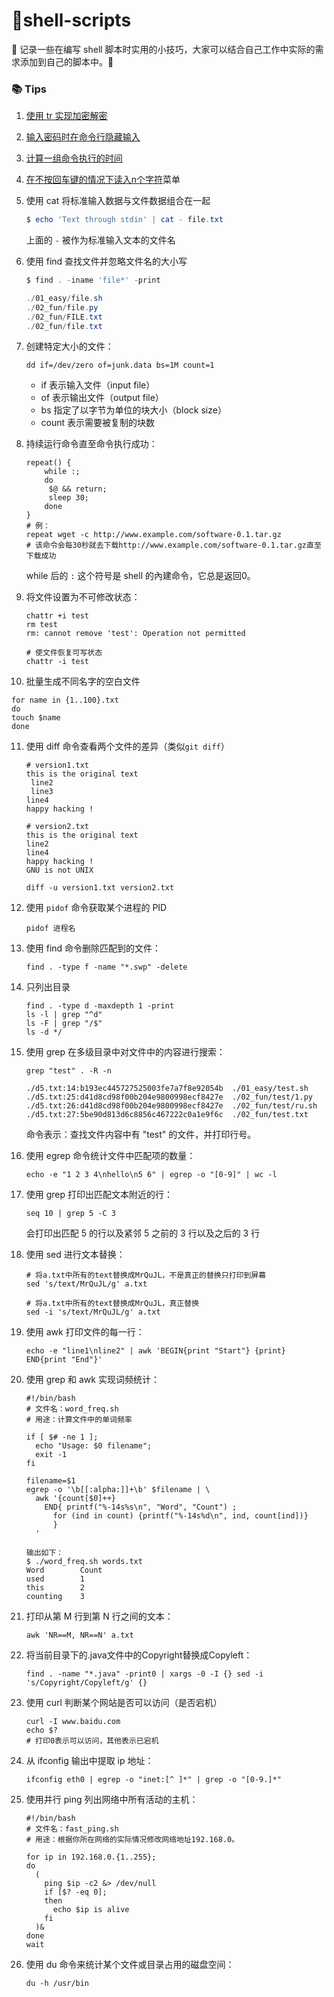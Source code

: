 # :snail:shell-scripts

:fist_oncoming: 记录一些在编写 shell 脚本时实用的小技巧，大家可以结合自己工作中实际的需求添加到自己的脚本中。:sparkler:

### :books: Tips

1. [使用 tr 实现加密解密](https://github.com/MrQuJL/shell-scripts/blob/master/scripts/001_encryption.sh)

2. [输入密码时在命令行隐藏输入](https://github.com/MrQuJL/shell-scripts/blob/master/scripts/002_hide_pwd.sh)

3. [计算一组命令执行的时间](https://github.com/MrQuJL/shell-scripts/blob/master/scripts/003_cost.sh)

4. [在不按回车键的情况下读入n个字符](https://github.com/MrQuJL/shell-scripts/blob/master/scripts/004_read.sh)菜单

5. 使用 cat 将标准输入数据与文件数据组合在一起

   ```powershell
   $ echo 'Text through stdin' | cat - file.txt
   ```

   上面的 `-` 被作为标准输入文本的文件名

6. 使用 find 查找文件并忽略文件名的大小写

   ```powershell
   $ find . -iname 'file*' -print
   
   ./01_easy/file.sh
   ./02_fun/file.py
   ./02_fun/FILE.txt
   ./02_fun/file.txt
   ```

7. 创建特定大小的文件：

   ```shell
   dd if=/dev/zero of=junk.data bs=1M count=1
   ```

   * if 表示输入文件（input file）
   * of 表示输出文件（output file）
   * bs 指定了以字节为单位的块大小（block size）
   * count 表示需要被复制的块数

8. 持续运行命令直至命令执行成功：

   ```shell
   repeat() {
       while :;
       do
       	$@ && return;
       	sleep 30;
       done
   }
   # 例：
   repeat wget -c http://www.example.com/software-0.1.tar.gz
   # 该命令会每30秒就去下载http://www.example.com/software-0.1.tar.gz直至下载成功
   ```

   while 后的 `:` 这个符号是 shell 的內建命令，它总是返回0。

9. 将文件设置为不可修改状态：

   ```shell
   chattr +i test
   rm test
   rm: cannot remove 'test': Operation not permitted
   
   # 使文件恢复可写状态
   chattr -i test
   ```

10. 批量生成不同名字的空白文件

  ```shell
  for name in {1..100}.txt
  do
  touch $name
  done
  ```

11. 使用 diff 命令查看两个文件的差异（类似`git diff`）

    ```shell
    # version1.txt
    this is the original text
     line2
     line3
    line4
    happy hacking !
    
    # version2.txt
    this is the original text
    line2
    line4
    happy hacking !
    GNU is not UNIX
    
    diff -u version1.txt version2.txt
    ```

12. 使用 `pidof` 命令获取某个进程的 PID

    ```shell
    pidof 进程名
    ```

13. 使用 find 命令删除匹配到的文件：

    ```shell
    find . -type f -name "*.swp" -delete
    ```

14. 只列出目录

    ```shell
    find . -type d -maxdepth 1 -print
    ls -l | grep "^d"
    ls -F | grep "/$"
    ls -d */
    ```

15. 使用 grep 在多级目录中对文件中的内容进行搜索：

    ```shell
    grep "test" . -R -n
    ```

    ```
    ./d5.txt:14:b193ec445727525003fe7a7f8e92054b  ./01_easy/test.sh
    ./d5.txt:25:d41d8cd98f00b204e9800998ecf8427e  ./02_fun/test/1.py
    ./d5.txt:26:d41d8cd98f00b204e9800998ecf8427e  ./02_fun/test/ru.sh
    ./d5.txt:27:5be90d813d6c8856c467222c0a1e9f6c  ./02_fun/test.txt
    ```

    命令表示：查找文件内容中有 "test" 的文件，并打印行号。

16. 使用 egrep 命令统计文件中匹配项的数量：

    ```shell
    echo -e "1 2 3 4\nhello\n5 6" | egrep -o "[0-9]" | wc -l
    ```

17. 使用 grep 打印出匹配文本附近的行：

    ```shell
    seq 10 | grep 5 -C 3
    ```

    会打印出匹配 5 的行以及紧邻 5 之前的 3 行以及之后的 3 行

18. 使用 sed 进行文本替换：

    ```shell
    # 将a.txt中所有的text替换成MrQuJL，不是真正的替换只打印到屏幕
    sed 's/text/MrQuJL/g' a.txt
    
    # 将a.txt中所有的text替换成MrQuJL，真正替换
    sed -i 's/text/MrQuJL/g' a.txt
    ```

19. 使用 awk 打印文件的每一行：

    ```shell
    echo -e "line1\nline2" | awk 'BEGIN{print "Start"} {print} END{print "End"}'
    ```

20. 使用 grep 和 awk 实现词频统计：

    ```shell
    #!/bin/bash
    # 文件名：word_freq.sh
    # 用途：计算文件中的单词频率
    
    if [ $# -ne 1 ];
      echo "Usage: $0 filename";
      exit -1
    fi
    
    filename=$1
    egrep -o '\b[[:alpha:]]+\b' $filename | \
      awk '{count[$0]++}
      	END{ printf("%-14s%s\n", "Word", "Count") ;
      	  for (ind in count) {printf("%-14s%d\n", ind, count[ind])}
      	  }
      '
    
    输出如下：
    $ ./word_freq.sh words.txt
    Word		Count
    used		1
    this		2
    counting	3
    ```

21. 打印从第 M 行到第 N 行之间的文本：

    ```shell
    awk 'NR==M, NR==N' a.txt
    ```

22. 将当前目录下的.java文件中的Copyright替换成Copyleft：

    ```shell
    find . -name "*.java" -print0 | xargs -0 -I {} sed -i 's/Copyright/Copyleft/g' {}
    ```

23. 使用 curl 判断某个网站是否可以访问（是否宕机）

    ```shelll
    curl -I www.baidu.com
    echo $?
    # 打印0表示可以访问，其他表示已宕机
    ```

24. 从 ifconfig 输出中提取 ip 地址：

    ```shell
    ifconfig eth0 | egrep -o "inet:[^ ]*" | grep -o "[0-9.]*"
    ```

25. 使用并行 ping 列出网络中所有活动的主机：

    ```shell
    #!/bin/bash
    # 文件名：fast_ping.sh
    # 用途：根据你所在网络的实际情况修改网络地址192.168.0。
    
    for ip in 192.168.0.{1..255};
    do
      (
      	ping $ip -c2 &> /dev/null
      	if [$? -eq 0];
      	then
      	  echo $ip is alive
      	fi
      )&
    done
    wait
    ```

26. 使用 du 命令来统计某个文件或目录占用的磁盘空间：

    ```shell
    du -h /usr/bin
    ```

    

































